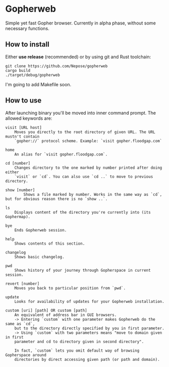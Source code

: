 # Gopherweb

Simple yet fast Gopher browser. Currently in alpha phase, without some necessary functions.

## How to install

Either **use release** (recommended) or by using git and Rust toolchain:
```
git clone https://github.com/Nepose/gopherweb
cargo build
./target/debug/gopherweb
```

I'm going to add Makefile soon.

## How to use

After launching binary you'll be moved into inner command prompt. The allowed keywords are:

	visit [URL host]
		Moves you directly to the root directory of given URL. The URL mustn't contain 
		`gopher://` protocol scheme. Example: `visit gopher.floodgap.com`

	home
		An alias for `visit gopher.floodgap.com`.

	cd [number]
		Changes directory to the one marked by number printed after doing either
		`visit` or `cd`. You can also use `cd ..` to move to previous directory.
    
	show [number]
        	Shows a file marked by number. Works in the same way as `cd`, but for obvious reason there is no `show ..`.

	ls
		Displays content of the directory you're currently into (its Gophermap).

	bye
		Ends Gopherweb session.

	help
		Shows contents of this section.

	changelog
		Shows basic changelog.
	
	pwd
		Shows history of your journey through Gopherspace in current session.

	revert [number]
		Moves you back to particular position from `pwd`.

	update
		Looks for availability of updates for your Gopherweb installation.

	custom [uri] [path] OR custom [path]
		An equivalent of address bar in GUI browsers.
		-> Entering `custom` with one parameter makes Gopherweb do the same as `cd`,
		but to the directory directly specified by you in first parameter.
		-> Using `custom` with two parameters means "move to domain given in first
		parameter and cd to directory given in second directory".

		In fact, `custom` lets you omit default way of browsing Gopherspace around
		directories by direct accessing given path (or path and domain).
